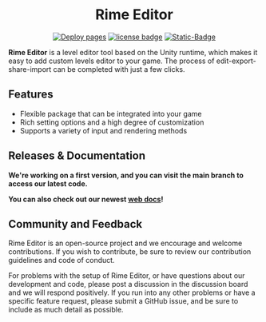 <h1 align="center">
Rime Editor
</h1>

<div align="center">

[![Deploy pages](https://github.com/flicker-studio/RimeEditor/actions/workflows/deploy_pages.yml/badge.svg?branch=main)](https://github.com/flicker-studio/RimeEditor/actions/workflows/deploy_pages.yml)
[![license badge](https://img.shields.io/badge/license-MIT-green.svg)](LICENSE.md)
[![Static-Badge](https://img.shields.io/badge/contact-BiliBili-blue)](https://space.bilibili.com/165762441)

</div>

**Rime Editor** is a level editor tool based on the Unity runtime, which makes it easy to add custom levels editor to your game. The process of edit-export-share-import can be completed with just a few clicks.

## Features

 - Flexible package that can be integrated into your game
 - Rich setting options and a high degree of customization
 - Supports a variety of input and rendering methods

## Releases & Documentation

**We're working on a first version, and you can visit the main branch to access our latest code.**

**You can also check out our newest [web docs](https://moon-manual.pages.dev)!**

## Community and Feedback

Rime Editor is an open-source project and we encourage and welcome contributions. If you wish to contribute, be sure to review our contribution guidelines and code of conduct.

For problems with the setup of Rime Editor, or have questions about our development and code, please post a discussion in the discussion board and we will respond positively. If you run into any other problems  or have a specific feature request, please submit a GitHub issue, and be sure to include as much detail as possible.

